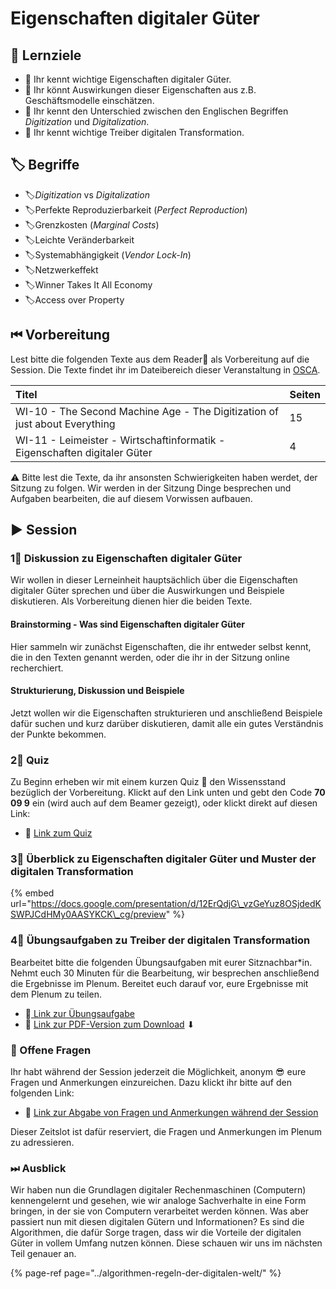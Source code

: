 # Eigenschaften digitaler Güter

## 🎯 Lernziele

* 🎯 Ihr kennt wichtige Eigenschaften digitaler Güter.
* 🎯 Ihr könnt Auswirkungen dieser Eigenschaften aus z.B. Geschäftsmodelle einschätzen.
* 🎯 Ihr kennt den Unterschied zwischen den Englischen Begriffen _Digitization_ und _Digitalization_.
* 🎯 Ihr kennt wichtige Treiber digitalen Transformation.

## 🏷 Begriffe

* 🏷_Digitization_ vs _Digitalization_
* 🏷Perfekte Reproduzierbarkeit \(_Perfect Reproduction_\)
* 🏷Grenzkosten \(_Marginal Costs_\)
* 🏷Leichte Veränderbarkeit
* 🏷Systemabhängigkeit \(_Vendor Lock-In_\)
* 🏷Netzwerkeffekt
* 🏷Winner Takes It All Economy
* 🏷Access over Property

## ⏮ Vorbereitung

Lest bitte die folgenden Texte aus dem Reader📑 als Vorbereitung auf die Session. Die Texte findet ihr im Dateibereich dieser Veranstaltung in [OSCA](http://osca.hs-osnabrueck.de/). 

| Titel | Seiten |
| :--- | :--- |
| WI-10 - The Second Machine Age - The Digitization of just about Everything | 15 |
| WI-11 - Leimeister - Wirtschaftinformatik - Eigenschaften digitaler Güter | 4 |

⚠ Bitte lest die Texte, da ihr ansonsten Schwierigkeiten haben werdet, der Sitzung zu folgen. Wir werden in der Sitzung Dinge besprechen und Aufgaben bearbeiten, die auf diesem Vorwissen aufbauen.

## ▶ Session

### 1⃣ Diskussion zu Eigenschaften digitaler Güter

Wir wollen in dieser Lerneinheit hauptsächlich über die Eigenschaften digitaler Güter sprechen und über die Auswirkungen und Beispiele diskutieren. Als Vorbereitung dienen hier die beiden Texte.

#### Brainstorming - Was sind Eigenschaften digitaler Güter

Hier sammeln wir zunächst Eigenschaften, die ihr entweder selbst kennt, die in den Texten genannt werden, oder die ihr in der Sitzung online recherchiert.

#### Strukturierung, Diskussion und Beispiele

Jetzt wollen wir die Eigenschaften strukturieren und anschließend Beispiele dafür suchen und kurz darüber diskutieren, damit alle ein gutes Verständnis der Punkte bekommen.

### 2⃣ Quiz

Zu Beginn erheben wir mit einem kurzen Quiz 🥇 den Wissensstand bezüglich der Vorbereitung. Klickt auf den Link unten und gebt den Code **70 09 9** ein \(wird auch auf dem Beamer gezeigt\), oder klickt direkt auf diesen Link:

* 🔗 [Link zum Quiz](https://www.menti.com/ab3b3b27)

### 3⃣ Überblick zu Eigenschaften digitaler Güter und Muster der digitalen Transformation

{% embed url="https://docs.google.com/presentation/d/12ErQdjG\_vzGeYuz8OSjdedKSWPJCdHMy0AASYKCK\_cg/preview" %}

### 4⃣ Übungsaufgaben zu Treiber der digitalen Transformation

Bearbeitet bitte die folgenden Übungsaufgaben mit eurer Sitznachbar\*in. Nehmt euch 30 Minuten für die Bearbeitung, wir besprechen anschließend die Ergebnisse im Plenum. Bereitet euch darauf vor, eure Ergebnisse mit dem Plenum zu teilen.

* 🔗[ Link zur Übungsaufgabe](https://docs.google.com/document/d/18llTApMAEFauxxZuOFNjaOs55ebhwIlU6QnP95UC8oM/edit/preview)
* 🔗 [Link zur PDF-Version zum Download](https://docs.google.com/document/d/18llTApMAEFauxxZuOFNjaOs55ebhwIlU6QnP95UC8oM/edit/export/pdf) ⬇ 

### 🔁 Offene Fragen

Ihr habt während der Session jederzeit die Möglichkeit, anonym 😎 eure Fragen und Anmerkungen einzureichen. Dazu klickt ihr bitte auf den folgenden Link:

* 🔗 [Link zur Abgabe von Fragen und Anmerkungen während der Session](https://www.menti.com/5c40972b)

Dieser Zeitslot ist dafür reserviert, die Fragen und Anmerkungen im Plenum zu adressieren.

### ⏭ Ausblick

Wir haben nun die Grundlagen digitaler Rechenmaschinen \(Computern\) kennengelernt und gesehen, wie wir analoge Sachverhalte in eine Form bringen, in der sie von Computern verarbeitet werden können. Was aber passiert nun mit diesen digitalen Gütern und Informationen? Es sind die Algorithmen, die dafür Sorge tragen, dass wir die Vorteile der digitalen Güter in vollem Umfang nutzen können. Diese schauen wir uns im nächsten Teil genauer an.

{% page-ref page="../algorithmen-regeln-der-digitalen-welt/" %}

